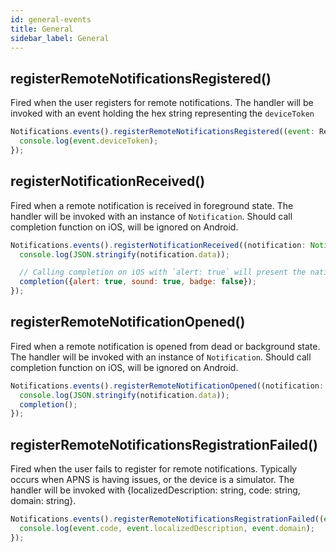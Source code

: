 ```yaml
---
id: general-events
title: General
sidebar_label: General
---
```


## registerRemoteNotificationsRegistered()
Fired when the user registers for remote notifications. The handler will be invoked with an event holding the hex string representing the `deviceToken`

```js
Notifications.events().registerRemoteNotificationsRegistered((event: Registered) => {
  console.log(event.deviceToken);
});
```

## registerNotificationReceived()
Fired when a remote notification is received in foreground state. The handler will be invoked with an instance of `Notification`.
Should call completion function on iOS, will be ignored on Android.

```js
Notifications.events().registerNotificationReceived((notification: Notification, completion: (response: NotificationCompletion) => void) => {
  console.log(JSON.stringify(notification.data));

  // Calling completion on iOS with `alert: true` will present the native iOS inApp notification.
  completion({alert: true, sound: true, badge: false});
});
```

## registerRemoteNotificationOpened()
Fired when a remote notification is opened from dead or background state. The handler will be invoked with an instance of `Notification`.
Should call completion function on iOS, will be ignored on Android.

```js
Notifications.events().registerRemoteNotificationOpened((notification: Notification, completion: () => void) => {
  console.log(JSON.stringify(notification.data));
  completion();
});
```

## registerRemoteNotificationsRegistrationFailed()
Fired when the user fails to register for remote notifications. Typically occurs when APNS is having issues, or the device is a simulator. The handler will be invoked with {localizedDescription: string, code: string, domain: string}.

```js
Notifications.events().registerRemoteNotificationsRegistrationFailed((event: RegistrationError) => {
  console.log(event.code, event.localizedDescription, event.domain);
});
```